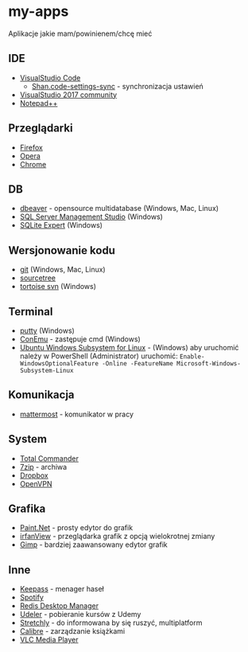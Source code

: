 # my-apps
Aplikacje jakie mam/powinienem/chcę mieć

## IDE
- [VisualStudio Code](https://code.visualstudio.com/) 
  - [Shan.code-settings-sync](https://marketplace.visualstudio.com/items?itemName=Shan.code-settings-sync) - synchronizacja ustawień
- [VisualStudio 2017 community](https://visualstudio.microsoft.com/pl/downloads/)
- [Notepad++](https://notepad-plus-plus.org/)

## Przeglądarki
- [Firefox](https://www.mozilla.org/pl/firefox/)
- [Opera](https://www.opera.com/pl)
- [Chrome](https://www.google.pl/chrome/index.html)



## DB
- [dbeaver](https://dbeaver.io/download/) - opensource multidatabase (Windows, Mac, Linux)
- [SQL Server Management Studio](https://docs.microsoft.com/en-us/sql/ssms/download-sql-server-management-studio-ssms) (Windows)
- [SQLite Expert](http://www.sqliteexpert.com/download.html) (Windows)

## Wersjonowanie kodu
- [git](https://git-scm.com/) (Windows, Mac, Linux)
- [sourcetree](https://www.sourcetreeapp.com/)
- [tortoise svn](https://tortoisesvn.net/downloads.html) (Windows)

## Terminal
- [putty](https://www.chiark.greenend.org.uk/~sgtatham/putty/latest.html) (Windows)
- [ConEmu](https://conemu.github.io/) - zastępuje cmd (Windows)
- [Ubuntu Windows Subsystem for Linux](https://www.microsoft.com/pl-pl/p/ubuntu/9nblggh4msv6) - (Windows) aby uruchomić należy w PowerShell (Administrator) uruchomić: `Enable-WindowsOptionalFeature -Online -FeatureName Microsoft-Windows-Subsystem-Linux`

## Komunikacja
- [mattermost](https://about.mattermost.com/community-applications/) - komunikator w pracy

## System
- [Total Commander](https://www.ghisler.com/download.htm)
- [7zip](https://www.7-zip.org/download.html) - archiwa
- [Dropbox](https://www.dropbox.com/install)
- [OpenVPN](https://openvpn.net/index.php/open-source/downloads.html)

## Grafika
- [Paint.Net](https://www.getpaint.net/) - prosty edytor do grafik
- [irfanView](https://www.irfanview.com/) - przeglądarka grafik z opcją wielokrotnej zmiany
- [Gimp](https://www.gimp.org/) - bardziej zaawansowany edytor grafik 

## Inne
- [Keepass](https://keepass.info/) - menager haseł
- [Spotify](https://www.spotify.com/pl/download)
- [Redis Desktop Manager](https://redisdesktop.com/)
- [Udeler](https://github.com/FaisalUmair/udemy-downloader-gui) - pobieranie kursów z Udemy
- [Stretchly](https://hovancik.net/stretchly/) - do informowana by się ruszyć, multiplatform
- [Calibre](https://calibre-ebook.com/) - zarządzanie książkami
- [VLC Media Player](https://www.videolan.org/)

